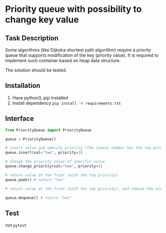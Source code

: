 # Priority queue with possibility to change key value
## Task Description
Some algorithms (like Dijkstra shortest path algorithm) require a priority queue that supports modification of the key (priority value).
It is required to implement such container based on heap data structure.

The solution should be tested.

## Installation
1. Have python3, pip installed
2. Install dependency
`pip install -r requirements.txt`

## Interface
```python
from PriorityQueue import PriorityQueue

queue = PriorityQueue()

# insert value and specify priority (the lowest number has the top priority)
queue.insert(val="two", priority=2)

# change the priority value of specific value
queue.change_priority(val="two", priority=1)

# return value at the front (with the top priority)
queue.peek() # return "two"

# return value at the front (with the top priority), and remove the elelment

queue.dequeue() # return "two"

```

## Test
run `pytest`

